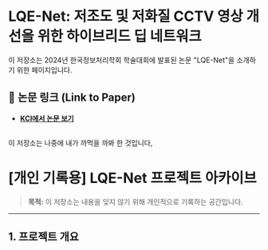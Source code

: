 # LQE-Net: 저조도 및 저화질 CCTV 영상 개선을 위한 하이브리드 딥 네트워크

이 저장소는 2024년 한국정보처리학회 학술대회에 발표된 논문 "LQE-Net"을 소개하기 위한 페이지입니다.

## 🔗 논문 링크 (Link to Paper)

* **[KCI에서 논문 보기](https://www.kci.go.kr/kciportal/ci/sereArticleSearch/ciSereArtiView.kci?sereArticleSearchBean.artiId=ART003162331)**

## 

이 저장소는 나중에 내가 까먹을 까봐 한 것입니다,

# [개인 기록용] LQE-Net 프로젝트 아카이브

> **목적:** 이 저장소는 내용을 잊지 않기 위해 개인적으로 기록하는 공간입니다.

---

## 1. 프로젝트 개요


